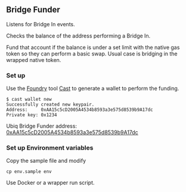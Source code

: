 ## Bridge Funder

Listens for Bridge In events.

Checks the balance of the address performing a Bridge In.

Fund that account if the balance is under a set limit with the native gas token so they can perform a basic swap. Usual case is bridging in the wrapped native token.

### Set up

Use the [Foundry](https://getfoundry.sh/) tool [Cast](https://book.getfoundry.sh/reference/cast/cast-wallet-new) to generate a wallet to perform the funding.

```
$ cast wallet new
Successfully created new keypair.
Address:     0xAA15c5cD2005A4534b8593a3e575d8539b9A17dc
Private key: 0x1234
```

Ubiq Bridge Funder address: [0xAA15c5cD2005A4534b8593a3e575d8539b9A17dc](https://ubiqscan.io/address/0xaa15c5cd2005a4534b8593a3e575d8539b9a17dc)

### Set up Environment variables

Copy the sample file and modify

```
cp env.sample env
```

Use Docker or a wrapper run script.
